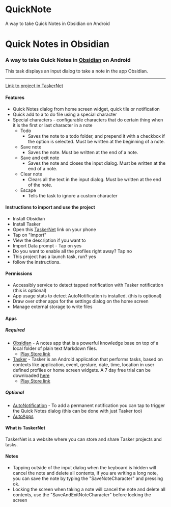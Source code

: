 # QuickNote
 A way to take Quick Notes in Obsidian on Android

 # Quick Notes in Obsidian
### A way to take Quick Notes in [Obsidian](https://obsidian.md/) on Android

This task displays an input dialog to take a note in the app Obsidian.

---
[Link to project in TaskerNet](https://taskernet.com/shares/?user=AS35m8nSFNRSqPmtuWoUzDvbOkD1v%2FlqgfcQ2ZMUW6BRdBoRrpot%2BuokAci2FnhAYxkZxeZC&id=Project%3AObsidian+Quick+Notes)

#### Features
- Quick Notes dialog from home screen widget, quick tile or notification
- Quick add to a to do file using a special character
- Special characters - configurable characters that do certain thing when it is the first or last character in a note
	- Todo
		- Saves the note to a todo folder, and prepend it with a checkbox if the option is selected. Must be written at the beginning of a note.
	- Save note
		- Saves the note. Must be written at the end of a note.
	- Save and exit note
		- Saves the note and closes the input dialog. Must be written at the end of a note.
	- Clear note
		- Clears all the text in the input dialog. Must be written at the end of the note. 
	- Escape
		- Tells the task to ignore a custom character

#### Instructions to import and use the project
- Install Obsidian
- Install Tasker
- Open this [TaskerNet](https://taskernet.com/shares/?user=AS35m8nSFNRSqPmtuWoUzDvbOkD1v%2FlqgfcQ2ZMUW6BRdBoRrpot%2BuokAci2FnhAYxkZxeZC&id=Project%3AObsidian+Quick+Notes) link on your phone
- Tap on "Import"
- View the description if you want to
- Import Data prompt - Tap on yes
- Do you want to enable all the profiles right away? Tap no
- This project has a launch task, run? yes
- follow the instructions.

#### Permissions
- Accessibly service to detect tapped notification with Tasker notification (this is optional)
- App usage stats to detect AutoNotification is installed. (this is optional)
- Draw over other apps for the settings dialog on the home screen
- Manage external storage to write files

#### Apps
##### Required
- [Obsidian](https://obsidian.md/) - A notes app that is a powerful knowledge base on top of a local folder of plain text Markdown files.
	- [Play Store link](https://play.google.com/store/apps/details?id=md.obsidian)
- [Tasker](https://tasker.joaoapps.com/) -  Tasker is an Android application that performs tasks, based on contexts like application, event, gesture, date, time, location in user defined profiles or home screen widgets. A 7 day free trial can be downloaded [here](https://tasker.joaoapps.com/download.html)
	- [Play Store link](https://play.google.com/store/apps/details?id=net.dinglisch.android.taskerm&hl=en&gl=US)

##### Optional
- [AutoNotification](https://play.google.com/store/apps/details?id=com.joaomgcd.autonotification) - To add a permanent notification you can tap to trigger the Quick Notes dialog (this can be done with just Tasker too)
- [AutoApps](https://play.google.com/store/apps/details?id=com.joaomgcd.autoappshub)

#### What is TaskerNet
TaskerNet is a website where you can store and share Tasker projects and tasks.


#### Notes
- Tapping outside of the input dialog when the keyboard is hidden will cancel the note and delete all contents, if you are writing a long note, you can save the note by typing the "SaveNoteCharacter" and pressing ok.
- Locking the screen when taking a note will cancel the note and delete all contents, use the "SaveAndExitNoteCharacter" before locking the screen

